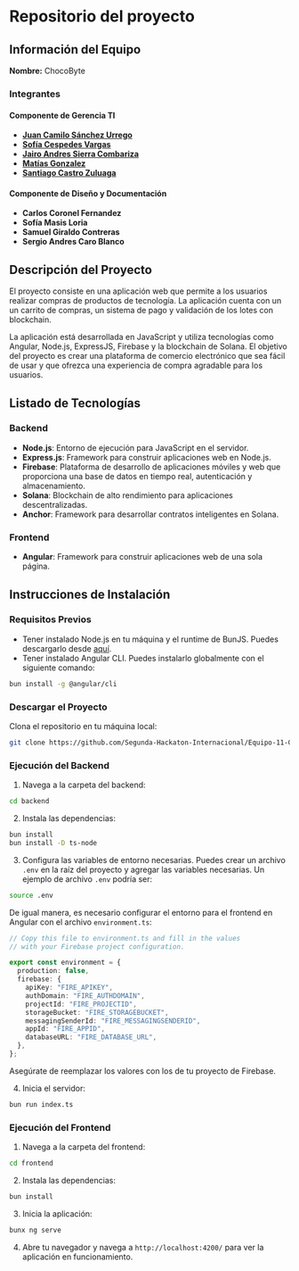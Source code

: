 # Repositorio del proyecto 

## Información del Equipo

**Nombre:** ChocoByte

### Integrantes

#### Componente de Gerencia TI

- [**Juan Camilo Sánchez Urrego**](https://github.com/JuanCSUCoder)
- [**Sofía Cespedes Vargas**](https://github.com/Sofia19c)
- [**Jairo Andres Sierra Combariza**](https://github.com/Jairo-Andres)
- [**Matías Gonzalez**](https://github.com/M4TI4SGV)
- [**Santiago Castro Zuluaga**](https://github.com/Santag207)

#### Componente de Diseño y Documentación

- **Carlos Coronel Fernandez**
- **Sofía Masis Loria**
- **Samuel Giraldo Contreras**
- **Sergio Andres Caro Blanco**

## Descripción del Proyecto

El proyecto consiste en una aplicación web que permite a los usuarios realizar compras de productos de tecnología. La aplicación cuenta con un un carrito de compras, un sistema de pago y validación de los lotes con blockchain.

La aplicación está desarrollada en JavaScript y utiliza tecnologías como Angular, Node.js, ExpressJS, Firebase y la blockchain de Solana. El objetivo del proyecto es crear una plataforma de comercio electrónico que sea fácil de usar y que ofrezca una experiencia de compra agradable para los usuarios.

## Listado de Tecnologías

### Backend

- **Node.js**: Entorno de ejecución para JavaScript en el servidor.
- **Express.js**: Framework para construir aplicaciones web en Node.js.
- **Firebase**: Plataforma de desarrollo de aplicaciones móviles y web que proporciona una base de datos en tiempo real, autenticación y almacenamiento.
- **Solana**: Blockchain de alto rendimiento para aplicaciones descentralizadas.
- **Anchor**: Framework para desarrollar contratos inteligentes en Solana.

### Frontend

- **Angular**: Framework para construir aplicaciones web de una sola página.

## Instrucciones de Instalación

### Requisitos Previos

- Tener instalado Node.js en tu máquina y el runtime de BunJS. Puedes descargarlo desde [aquí](https://nodejs.org/).
- Tener instalado Angular CLI. Puedes instalarlo globalmente con el siguiente comando:
```bash
bun install -g @angular/cli
```

### Descargar el Proyecto

Clona el repositorio en tu máquina local:

```bash
git clone https://github.com/Segunda-Hackaton-Internacional/Equipo-11-ChocoByte.git
```

### Ejecución del Backend

1. Navega a la carpeta del backend:
```bash
cd backend
```

2. Instala las dependencias:
```bash
bun install
bun install -D ts-node
```

3. Configura las variables de entorno necesarias. Puedes crear un archivo `.env` en la raíz del proyecto y agregar las variables necesarias. Un ejemplo de archivo `.env` podría ser:

```bash
source .env
```

De igual manera, es necesario configurar el entorno para el frontend en Angular con el archivo `environment.ts`:

```typescript
// Copy this file to environment.ts and fill in the values
// with your Firebase project configuration.

export const environment = {
  production: false,
  firebase: {
    apiKey: "FIRE_APIKEY",
    authDomain: "FIRE_AUTHDOMAIN",
    projectId: "FIRE_PROJECTID",
    storageBucket: "FIRE_STORAGEBUCKET",
    messagingSenderId: "FIRE_MESSAGINGSENDERID",
    appId: "FIRE_APPID",
    databaseURL: "FIRE_DATABASE_URL",
  },
};
```
Asegúrate de reemplazar los valores con los de tu proyecto de Firebase.

4. Inicia el servidor:
```bash
bun run index.ts
```

### Ejecución del Frontend

1. Navega a la carpeta del frontend:
```bash
cd frontend
```

2. Instala las dependencias:
```bash
bun install
```

3. Inicia la aplicación:
```bash
bunx ng serve
```

4. Abre tu navegador y navega a `http://localhost:4200/` para ver la aplicación en funcionamiento.
